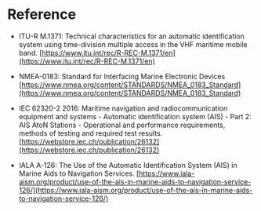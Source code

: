 # Reference

* <a id="m1371"></a>ITU-R M.1371: Technical characteristics for an automatic identification system using time-division multiple access in the VHF maritime mobile band.
[https://www.itu.int/rec/R-REC-M.1371/en](https://www.itu.int/rec/R-REC-M.1371/en)

* <a id="nmea0183"></a>NMEA-0183: Standard for Interfacing Marine Electronic Devices
[https://www.nmea.org/content/STANDARDS/NMEA_0183_Standard](https://www.nmea.org/content/STANDARDS/NMEA_0183_Standard)

* <a id="iec_62320_2"></a>IEC 62320-2 2016: Maritime navigation and radiocommunication equipment and systems - Automatic identification system (AIS) - Part 2: AIS AtoN Stations - Operational and performance requirements, methods of testing and required test results.
[https://webstore.iec.ch/publication/26132](https://webstore.iec.ch/publication/26132)

* <a id="iala_a126"></a>IALA A-126: The Use of the Automatic Identification System (AIS) in Marine Aids to Navigation Services.
[https://www.iala-aism.org/product/use-of-the-ais-in-marine-aids-to-navigation-service-126/](https://www.iala-aism.org/product/use-of-the-ais-in-marine-aids-to-navigation-service-126/)
